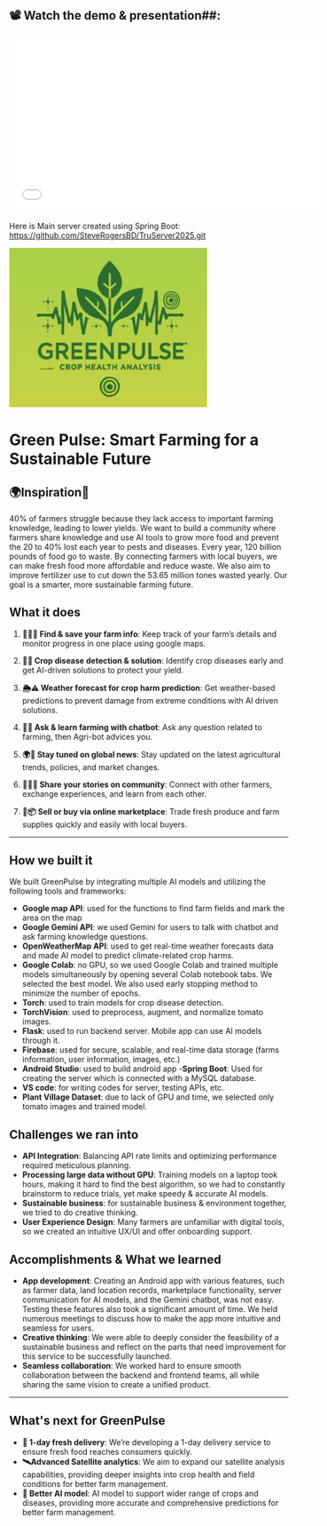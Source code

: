 ## 📽 Watch the demo & presentation##:
<iframe width="560" height="315" src="[https://www.youtube.com/embed/YOUTUBE_VIDEO_ID](https://www.youtube.com/watch?v=MSem1tq8HHw&t=3s)" frameborder="0" allowfullscreen></iframe>


Here is Main server created using Spring Boot: https://github.com/SteveRogersBD/TruServer2025.git

![Green Pulse](logo1.png)
# **Green Pulse: Smart Farming for a Sustainable Future**   

## **🌍Inspiration🌱**  

40% of farmers struggle because they lack access to important farming knowledge, leading to lower yields. We want to build a community where farmers share knowledge and use AI tools to grow more food and prevent the 20 to 40% lost each year to pests and diseases. Every year, 120 billion pounds of food go to waste. By connecting farmers with local buyers, we can make fresh food more affordable and reduce waste. We also aim to improve fertilizer use to cut down the 53.65 million tones wasted yearly. Our goal is a smarter, more sustainable farming future.

## **What it does**
1. **👩‍🌾🌱 Find & save your farm info**: Keep track of your farm’s details and monitor progress in one place using google maps.  

2. **🤖🦠 Crop disease detection & solution**: Identify crop diseases early and get AI-driven solutions to protect your yield.  

3. **🌦️⚠️ Weather forecast for crop harm prediction**: Get weather-based predictions to prevent damage from extreme conditions with AI driven solutions.  

4. **🤖🌱 Ask & learn farming with chatbot**: Ask any question related to farming, then Agri-bot advices you.

5. **🌍📰 Stay tuned on global news**: Stay updated on the latest agricultural trends, policies, and market changes.  

6. **👩‍🌾🌱 Share your stories on community**: Connect with other farmers, exchange experiences, and learn from each other.  

7. **🚜📦 Sell or buy via online marketplace**: Trade fresh produce and farm supplies quickly and easily with local buyers.  

---

## **How we built it**

We built GreenPulse by integrating multiple AI models and utilizing the following tools and frameworks:

- **Google map API**: used for the functions to find farm fields and mark the area on the map
- **Google Gemini API**: we used Gemini for users to talk with chatbot and ask farming knowledge questions.
- **OpenWeatherMap API**: used to get real-time weather forecasts data and made AI model to predict climate-related crop harms.
- **Google Colab**: no GPU, so we used Google Colab and trained multiple models simultaneously by opening several Colab notebook tabs. We selected the best model. We also used early stopping method to minimize the number of epochs.
- **Torch**: used to train models for crop disease detection.
- **TorchVision**: used to preprocess, augment, and normalize tomato images.
- **Flask**:  used to run backend server. Mobile app can use AI models through it.
- **Firebase**: used for secure, scalable, and real-time data storage (farms information, user information, images, etc.)
- **Android Studio**: used to build android app
-**Spring Boot**: Used for creating the server which is connected with a MySQL database. 
- **VS code**: for writing codes for server, testing APIs, etc.
- **Plant Village Dataset**: due to lack of GPU and time, we selected only tomato images and trained model.

## **Challenges we ran into**

- **API Integration**: Balancing API rate limits and optimizing performance required meticulous planning.
- **Processing large data without GPU**: Training models on a laptop took hours, making it hard to find the best algorithm, so we had to constantly brainstorm to reduce trials, yet make speedy & accurate AI models.
- **Sustainable business**: for sustainable business & environment together, we tried to do creative thinking.
- **User Experience Design**: Many farmers are unfamiliar with digital tools, so we created an intuitive UX/UI and offer onboarding support.

## **Accomplishments & What we learned**

- **App development**: Creating an Android app with various features, such as farmer data, land location records, marketplace functionality, server communication for AI models, and the Gemini chatbot, was not easy. Testing these features also took a significant amount of time. We held numerous meetings to discuss how to make the app more intuitive and seamless for users.
- **Creative thinking**: We were able to deeply consider the feasibility of a sustainable business and reflect on the parts that need improvement for this service to be successfully launched.
- **Seamless collaboration**: We worked hard to ensure smooth collaboration between the backend and frontend teams, all while sharing the same vision to create a unified product.

---

## **What's next for GreenPulse**

- **🚚 1-day fresh delivery**: We’re developing a 1-day delivery service to ensure fresh food reaches consumers quickly.
- **🛰️Advanced Satellite analytics**: We aim to expand our satellite analysis capabilities, providing deeper insights into crop health and field conditions for better farm management.
- **🤖 Better AI model**: AI model to support wider range of crops and diseases, providing more accurate and comprehensive predictions for better farm management.
